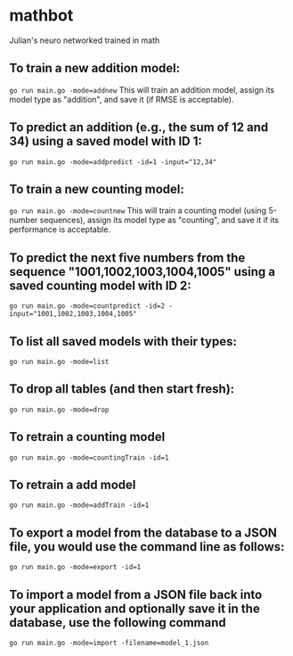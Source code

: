 # mathbot
Julian's neuro networked trained in math 

## To train a new addition model:
```go run main.go -mode=addnew```
This will train an addition model, assign its model type as "addition", and save it (if RMSE is acceptable).

## To predict an addition (e.g., the sum of 12 and 34) using a saved model with ID 1:
```go run main.go -mode=addpredict -id=1 -input="12,34"```

## To train a new counting model:
```go run main.go -mode=countnew```
This will train a counting model (using 5-number sequences), assign its model type as "counting", and save it if its performance is acceptable.

## To predict the next five numbers from the sequence "1001,1002,1003,1004,1005" using a saved counting model with ID 2:
```go run main.go -mode=countpredict -id=2 -input="1001,1002,1003,1004,1005"```

## To list all saved models with their types:
```go run main.go -mode=list```

## To drop all tables (and then start fresh):
```go run main.go -mode=drop```

## To retrain a counting model
```go run main.go -mode=countingTrain -id=1```

## To retrain a add model
```go run main.go -mode=addTrain -id=1```

## To export a model from the database to a JSON file, you would use the command line as follows:
```go run main.go -mode=export -id=1```

## To import a model from a JSON file back into your application and optionally save it in the database, use the following command
```go run main.go -mode=import -filename=model_1.json```